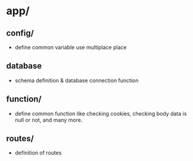 # app/

## config/
- define common variable use multiplace place

## database
- schema definition & database connection function

## function/
- define common function like checking cookies, checking body data is null or not, and many more.

## routes/ 
- definition of routes